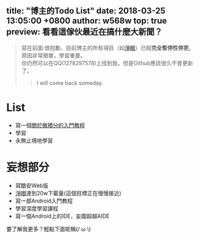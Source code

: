 title: "博主的Todo List"
date: 2018-03-25 13:05:00 +0800
author: w568w
top: true
preview: 看看這傢伙最近在搞什麼大新聞？
---
> 寫在前面:很抱歉，目前博主的所有項目（如[淨眼](https://www.coolapk.com/apk/149408)）已經**完全暫停性停更**。  
> 原因非常簡單，學習重要。  
> 你仍然可以在QQ(1278297578)上找到我，但是Github應該很久不會更新了。  
> > I will come back someday.

# List
+ 寫一個[關於微積分的入門教程](https://zybuluo.com/w568w/note/1081202)
+ 學習
+ 永無止境地學習

# 妄想部分
+ 寫酷安Web版
+ [淨眼](https://www.coolapk.com/apk/149408)達到20w下載量(這個目標正在慢慢接近)
+ 寫一部Android入門教程
+ 學習深度學習課程
+ 寫一個Android上的IDE，妄圖超越AIDE  
  
要了解我更多？輕點下面昵稱(/ ω \\)
